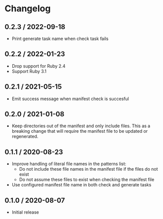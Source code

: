# Changelog

## 0.2.3 / 2022-09-18

* Print generate task name when check task fails

## 0.2.2 / 2022-01-23

* Drop support for Ruby 2.4
* Support Ruby 3.1

## 0.2.1 / 2021-05-15

* Emit success message when manifest check is succesful

## 0.2.0 / 2021-01-08

* Keep directories out of the manifest and only include files. This as a
  breaking change that will require the manifest file to be updated or
  regenerated.

## 0.1.1 / 2020-08-23

* Improve handling of literal file names in the patterns list:
  - Do not include these file names in the manifest file if the files do not exist
  - Do not assume these files to exist when checking the manifest file
* Use configured manifest file name in both check and generate tasks

## 0.1.0 / 2020-08-07

* Initial release
